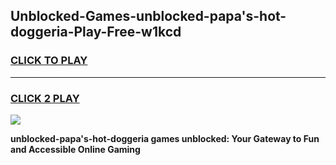 
## Unblocked-Games-unblocked-papa's-hot-doggeria-Play-Free-w1kcd
<h3>
<a href="https://premium76.site?title=unblocked-papa's-hot-doggeria&ref=09A">CLICK TO PLAY</a></h3>
<hr>

<h3>
<a href="https://premium76.site?title=unblocked-papa's-hot-doggeria&ref=09A">CLICK 2 PLAY</a>
  
</h3>

<a href="https://premium76.site?title=unblocked-papa's-hot-doggeria&ref=09A"><img src="https://clearcache.store/games.png"></a>


**unblocked-papa's-hot-doggeria games unblocked: Your Gateway to Fun and Accessible Online Gaming**

